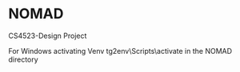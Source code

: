 # NOMAD
CS4523-Design Project 

For Windows activating Venv
tg2env\Scripts\activate in the NOMAD directory